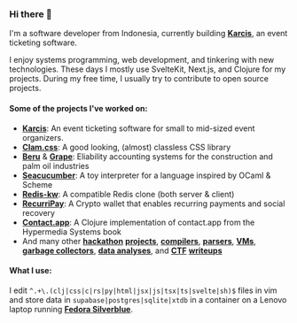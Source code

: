 ### Hi there 👋
I'm a software developer from Indonesia, currently building
**[Karcis](https://karcis.biz)**, an event ticketing software.

I enjoy systems programming, web development, and tinkering with new 
technologies. These days I mostly use SvelteKit, Next.js, and Clojure for my 
projects. During my free time, I usually try to contribute to open source 
projects.

#### Some of the projects I've worked on:
- **[Karcis](https://karcis.biz)**: An event ticketing software for small to 
  mid-sized event organizers.
- **[Clam.css](https://github.com/rmrt1n/clam.css)**: A good looking, (almost) 
  classless CSS library
- **[Beru](https://github.com/rmrt1n/beru)** &
  **[Grape](https://github.com/rmrt1n/grape)**: Eliability accounting systems for 
  the construction and palm oil industries
- **[Seacucumber](https://github.com/rmrt1n/seacucumber)**: A toy interpreter for a 
  language inspired by OCaml & Scheme
- **[Redis-kw](https://github.com/rmrt1n/redis-kw)**: A compatible Redis clone 
  (both server & client)
- **[RecurriPay](https://github.com/rmrt1n/lepak-scaling-eth-3)**: A Crypto wallet
  that enables recurring payments and social recovery
- **[Contact.app](https://github.com/rmrt1n/contact.app-clj)**: A Clojure 
  implementation of contact.app from the Hypermedia Systems book
- And many other 
  **[hackathon](https://github.com/APU-Blockchain-Cryptocurrency-Club/4ever.data)**
  **[projects](https://github.com/rmrt1n/cybernaut-2)**,
  **[compilers](https://github.com/rmrt1n/muc)**, 
  **[parsers](https://github.com/rmrt1n/parsers)**, 
  **[VMs](https://github.com/rmrt1n/govm)**, 
  **[garbage collectors](https://github.com/rmrt1n/cgc)**,
  **[data analyses](https://github.com/rmrt1n/chess_analysis_project)**, and
  **[CTF](https://github.com/Red-Knights-CTF/writeups)** 
  **[writeups](https://github.com/rmrt1n/overthewire-solutions)**

#### What I use:
I edit `^.+\.(clj|css|c|rs|py|html|jsx|js|tsx|ts|svelte|sh)$` files in vim and 
store data in `supabase|postgres|sqlite|xtdb` in a container on a Lenovo laptop 
running **[Fedora Silverblue](https://fedoraproject.org/silverblue/)**.
